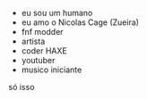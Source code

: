 
- eu sou um humano
- eu amo o Nicolas Cage (Zueira)
- fnf modder
- artista
- coder HAXE
- youtuber
- musico iniciante

só isso
